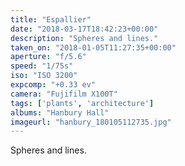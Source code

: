 ```yaml
---
title: "Espallier"
date: "2018-03-17T18:42:23+00:00"
description: "Spheres and lines."
taken_on: "2018-01-05T11:27:35+00:00"
aperture: "f/5.6"
speed: "1/75s"
iso: "ISO 3200"
expcomp: "+0.33 ev"
camera: "Fujifilm X100T"
tags: ['plants', 'architecture']
albums: "Hanbury Hall"
imageurl: "hanbury_180105112735.jpg"
---
```


Spheres and lines.